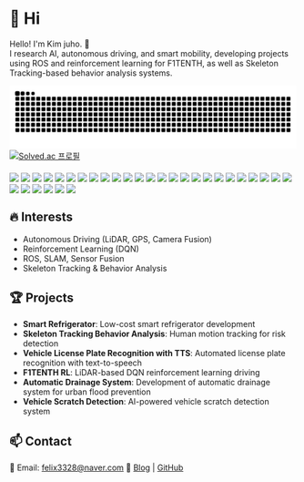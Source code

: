 # 👋 Hi  
Hello! I'm Kim juho. 🚀  
I research AI, autonomous driving, and smart mobility, developing projects using ROS and reinforcement learning for F1TENTH, as well as Skeleton Tracking-based behavior analysis systems.  

<img src="https://github.com/Kimjh01/Kimjh01/blob/output/github-contribution-grid-snake.svg"/>

<div style="display: flex; align-items: center; gap: 20px; flex-wrap: wrap;">
  <!-- 왼쪽 Solved.ac 카드 -->
  <a href="https://solved.ac/felix3328">
    <img src="http://mazassumnida.wtf/api/v2/generate_badge?boj=felix3328" alt="Solved.ac 프로필"/>
  </a>

  <!-- 오른쪽 배지 묶음 -->
  <div style="display: flex; flex-wrap: wrap; gap: 4px; max-width: 800px;">
    <img src="https://img.shields.io/badge/C-A8B9CC?style=for-the-badge&logo=c&logoColor=white"/>
    <img src="https://img.shields.io/badge/C++-00599C?style=for-the-badge&logo=c%2B%2B&logoColor=white"/>
    <img src="https://img.shields.io/badge/Python-3776AB?style=for-the-badge&logo=python&logoColor=white"/>
    <img src="https://img.shields.io/badge/JavaScript-F7DF1E?style=for-the-badge&logo=javascript&logoColor=black"/>
    <img src="https://img.shields.io/badge/MATLAB-0076A8?style=for-the-badge&logo=mathworks&logoColor=white"/>
    <img src="https://img.shields.io/badge/iOS-000000?style=for-the-badge&logo=ios&logoColor=white"/>
    <img src="https://img.shields.io/badge/PyTorch-EE4C2C?style=for-the-badge&logo=pytorch&logoColor=white"/>
    <img src="https://img.shields.io/badge/Keras-D00000?style=for-the-badge&logo=keras&logoColor=white"/>
    <img src="https://img.shields.io/badge/scikit--learn-F7931E?style=for-the-badge&logo=scikit-learn&logoColor=white"/>
    <img src="https://img.shields.io/badge/OpenCV-5C3EE8?style=for-the-badge&logo=opencv&logoColor=white"/>
    <img src="https://img.shields.io/badge/Jupyter-F37626?style=for-the-badge&logo=jupyter&logoColor=white"/>
    <img src="https://img.shields.io/badge/Anaconda-44A833?style=for-the-badge&logo=anaconda&logoColor=white"/>
    <img src="https://img.shields.io/badge/NumPy-013243?style=for-the-badge&logo=numpy&logoColor=white"/>
    <img src="https://img.shields.io/badge/pandas-150458?style=for-the-badge&logo=pandas&logoColor=white"/>
    <img src="https://img.shields.io/badge/Matplotlib-11557c?style=for-the-badge&logo=matplotlib&logoColor=white"/>
    <img src="https://img.shields.io/badge/HuggingFace-FFAE1A?style=for-the-badge&logo=huggingface&logoColor=white"/>
    <img src="https://img.shields.io/badge/MySQL-4479A1?style=for-the-badge&logo=mysql&logoColor=white"/>
    <img src="https://img.shields.io/badge/MariaDB-003545?style=for-the-badge&logo=mariadb&logoColor=white"/>
    <img src="https://img.shields.io/badge/CMake-064F8C?style=for-the-badge&logo=cmake&logoColor=white"/>
    <img src="https://img.shields.io/badge/Git-F05032?style=for-the-badge&logo=git&logoColor=white"/>
    <img src="https://img.shields.io/badge/GitHub-181717?style=for-the-badge&logo=github&logoColor=white"/>
    <img src="https://img.shields.io/badge/GitLab-FC6D26?style=for-the-badge&logo=gitlab&logoColor=white"/>
    <img src="https://img.shields.io/badge/VS%20Code-007ACC?style=for-the-badge&logo=visualstudiocode&logoColor=white"/>
    <img src="https://img.shields.io/badge/Visual%20Studio-5C2D91?style=for-the-badge&logo=visualstudio&logoColor=white"/>
    <img src="https://img.shields.io/badge/PyCharm-000000?style=for-the-badge&logo=pycharm&logoColor=white"/>
    <img src="https://img.shields.io/badge/Ubuntu-E95420?style=for-the-badge&logo=ubuntu&logoColor=white"/>
    <img src="https://img.shields.io/badge/Windows-0078D6?style=for-the-badge&logo=windows&logoColor=white"/>
    <img src="https://img.shields.io/badge/ROS-22314E?style=for-the-badge&logo=ros&logoColor=white"/>
    <img src="https://img.shields.io/badge/Arduino-00979D?style=for-the-badge&logo=arduino&logoColor=white"/>
    <img src="https://img.shields.io/badge/Raspberry%20Pi-A22846?style=for-the-badge&logo=raspberrypi&logoColor=white"/>
    <img src="https://img.shields.io/badge/Autodesk%20Inventor-0696D7?style=for-the-badge&logo=autodeskinventor&logoColor=white"/>
  </div>
</div>



## 🔥 Interests  
- Autonomous Driving (LiDAR, GPS, Camera Fusion)  
- Reinforcement Learning (DQN)  
- ROS, SLAM, Sensor Fusion  
- Skeleton Tracking & Behavior Analysis  

## 🏆 Projects  
- **Smart Refrigerator**: Low-cost smart refrigerator development
- **Skeleton Tracking Behavior Analysis**: Human motion tracking for risk detection  
- **Vehicle License Plate Recognition with TTS**: Automated license plate recognition with text-to-speech  
- **F1TENTH RL**: LiDAR-based DQN reinforcement learning driving
- **Automatic Drainage System**: Development of automatic drainage system for urban flood prevention  
- **Vehicle Scratch Detection**: AI-powered vehicle scratch detection system  

## 📫 Contact  
📧 Email: felix3328@naver.com
🔗 [Blog](https://velog.io/@felix3328/posts) | [GitHub](https://github.com/Kimjh01)  



